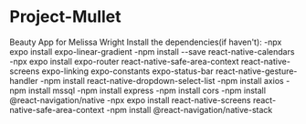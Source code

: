 # Project-Mullet
Beauty App for Melissa Wright
Install the dependencies(if haven't):
-npx expo install expo-linear-gradient
-npm install --save react-native-calendars
-npx expo install expo-router react-native-safe-area-context react-native-screens expo-linking expo-constants expo-status-bar react-native-gesture-handler
-npm install react-native-dropdown-select-list
-npm install axios
-npm install mssql
-npm install express
-npm install cors
-npm install @react-navigation/native
-npx expo install react-native-screens react-native-safe-area-context
-npm install @react-navigation/native-stack